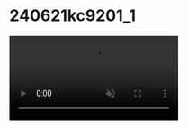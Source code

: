 # 240621kc9201_1


<video src="https://github.com/kc9201/240621kc9201_1/assets/173421280/17b6aa77-d38b-4c65-bbf9-da67d2bdf5d6" autoplay muted loop></video>
